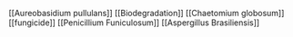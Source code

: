 [[Aureobasidium pullulans]]
[[Biodegradation]]
[[Chaetomium globosum]]
[[fungicide]]
[[Penicillium Funiculosum]]
[[Aspergillus Brasiliensis]]
